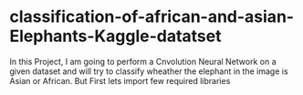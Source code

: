 # classification-of-african-and-asian-Elephants-Kaggle-datatset

In this Project, I am going to perform a Cnvolution Neural Network on a given dataset and will try to classify wheather the elephant in the image is Asian or African. But First lets import few required libraries
